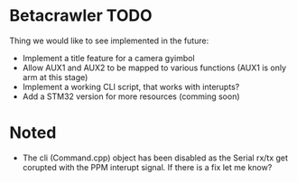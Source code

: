 Betacrawler TODO
====

Thing we would like to see implemented in the future:

  - Implement a title feature for a camera gyimbol
  - Allow AUX1 and AUX2 to be mapped to various functions (AUX1 is only arm at this stage)
  - Implement a working CLI script, that works with interupts?
  - Add a STM32 version for more resources (comming soon)



Noted
=======

  - The cli (Command.cpp) object has been disabled as the Serial rx/tx 
    get corupted with the PPM interupt signal. If there is a fix let me know?


